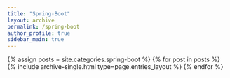 ```yaml
---
title: "Spring-Boot"
layout: archive
permalink: /spring-boot
author_profile: true
sidebar_main: true
---
```


{% assign posts = site.categories.spring-boot %}
{% for post in posts %} {% include archive-single.html type=page.entries_layout %} {% endfor %}
